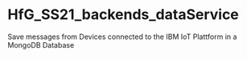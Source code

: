 # HfG_SS21_backends_dataService

Save messages from Devices connected to the IBM IoT Plattform in a MongoDB Database
